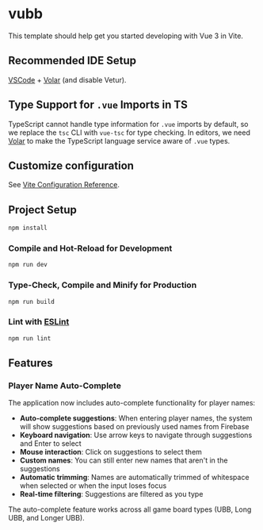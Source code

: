 # vubb

This template should help get you started developing with Vue 3 in Vite.

## Recommended IDE Setup

[VSCode](https://code.visualstudio.com/) + [Volar](https://marketplace.visualstudio.com/items?itemName=Vue.volar) (and
disable Vetur).

## Type Support for `.vue` Imports in TS

TypeScript cannot handle type information for `.vue` imports by default, so we replace the `tsc` CLI with `vue-tsc` for
type checking. In editors, we need [Volar](https://marketplace.visualstudio.com/items?itemName=Vue.volar) to make the
TypeScript language service aware of `.vue` types.

## Customize configuration

See [Vite Configuration Reference](https://vitejs.dev/config/).

## Project Setup

```sh
npm install
```

### Compile and Hot-Reload for Development

```sh
npm run dev
```

### Type-Check, Compile and Minify for Production

```sh
npm run build
```

### Lint with [ESLint](https://eslint.org/)

```sh
npm run lint
```

## Features

### Player Name Auto-Complete

The application now includes auto-complete functionality for player names:

- **Auto-complete suggestions**: When entering player names, the system will show suggestions based on previously used names from Firebase
- **Keyboard navigation**: Use arrow keys to navigate through suggestions and Enter to select
- **Mouse interaction**: Click on suggestions to select them
- **Custom names**: You can still enter new names that aren't in the suggestions
- **Automatic trimming**: Names are automatically trimmed of whitespace when selected or when the input loses focus
- **Real-time filtering**: Suggestions are filtered as you type

The auto-complete feature works across all game board types (UBB, Long UBB, and Longer UBB).
